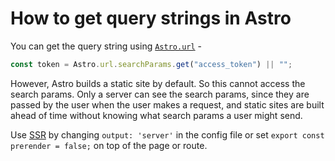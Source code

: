 # How to get query strings in Astro

You can get the query string using [`Astro.url`](https://docs.astro.build/en/reference/api-reference/#astrourl) -

```js
const token = Astro.url.searchParams.get("access_token") || "";
```

However, Astro builds a static site by default. So this cannot access the search params. Only a server can see the search params, since they are passed by the user when the user makes a request, and static sites are built ahead of time without knowing what search params a user might send.

Use [SSR](https://docs.astro.build/en/guides/server-side-rendering/) by changing `output: 'server'` in the config file or set `export const prerender = false;` on top of the page or route.
